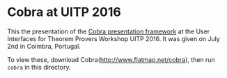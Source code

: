 # Cobra at UITP 2016

This the presentation of the
[Cobra presentation framework](http://www.flatmap.net/cobra) at the User Interfaces for Theorem Provers Workshop UITP 2016. It was given on July 2nd
in Coimbra, Portugal.

To view these, download Cobra(http://www.flatmap.net/cobra), then run `cobra` in this directory.
